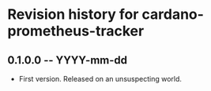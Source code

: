 # Revision history for cardano-prometheus-tracker

## 0.1.0.0 -- YYYY-mm-dd

* First version. Released on an unsuspecting world.
